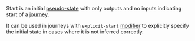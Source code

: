 Start is an initial [pseudo-state](PseudoState.html) with only outputs and no inputs
indicating start of a [journey](Journey.html). 

It can be used in journeys with ``explicit-start`` [modifier](JourneyElement.html#EAttribute-modifiers) to explicitly specify the initial state in cases where it is not inferred correctly. 